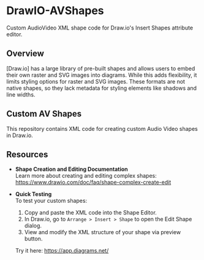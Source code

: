 # DrawIO-AVShapes

Custom AudioVideo XML shape code for Draw.io's Insert Shapes attribute editor.

## Overview

[Draw.io] has a large library of pre-built shapes and allows users to embed their own raster and SVG images into diagrams. While this adds flexibility, it limits styling options for raster and SVG images. These formats are not native shapes, so they lack metadata for styling elements like shadows and line widths.

## Custom AV Shapes

This repository contains XML code for creating custom Audio Video shapes in Draw.io.

## Resources

- **Shape Creation and Editing Documentation**  
  Learn more about creating and editing complex shapes:  
  https://www.drawio.com/doc/faq/shape-complex-create-edit

- **Quick Testing**  
  To test your custom shapes:
  1. Copy and paste the XML code into the Shape Editor.
  2. In Draw.io, go to `Arrange > Insert > Shape` to open the Edit Shape dialog.
  3. View and modify the XML structure of your shape via preview button.

  Try it here: https://app.diagrams.net/


